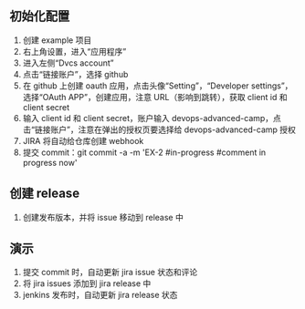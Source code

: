 ## 初始化配置

1. 创建 example 项目
2. 右上角设置，进入“应用程序”
3. 进入左侧“Dvcs account”
4. 点击“链接账户”，选择 github
5. 在 github 上创建 oauth 应用，点击头像“Setting”，“Developer settings”，选择“OAuth APP”，创建应用，注意 URL（影响到跳转），获取 client id 和 client secret
6. 输入 client id 和 client secret，账户输入 devops-advanced-camp，点击“链接账户”，注意在弹出的授权页要选择给 devops-advanced-camp 授权
7. JIRA 将自动给仓库创建 webhook
8. 提交 commit：git commit -a -m 'EX-2 #in-progress #comment in progress now'

## 创建 release
1. 创建发布版本，并将 issue 移动到 release 中

## 演示
1. 提交 commit 时，自动更新 jira issue 状态和评论
1. 将 jira issues 添加到 jira release 中
1. jenkins 发布时，自动更新 jira release 状态